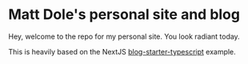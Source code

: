 # Matt Dole's personal site and blog

Hey, welcome to the repo for my personal site. You look radiant today.

This is heavily based on the NextJS [blog-starter-typescript](https://github.com/vercel/next.js/tree/canary/examples/blog-starter-typescript) example.